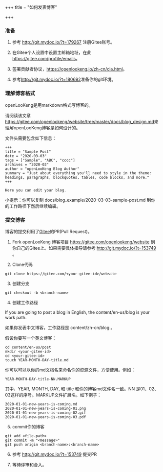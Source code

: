 +++
title = "如何发表博客"

+++


### 准备

1. 参考 <http://git.mydoc.io/?t=179267> 注册Gitee账号。

1. 在Gitee个人设置中设置主邮箱地址，在此<https://gitee.com/profile/emails>。

1. 签署贡献者协议，<https://openlookeng.io/zh-cn/cla.html>。

1. 参考<http://git.mydoc.io/?t=180692>准备你的git环境。

### 理解博客格式

openLooKeng是用markdown格式写博客的。

请阅读该文章<https://gitee.com/openlookeng/website/tree/master/docs/blog_design.md>来理解openLooKeng博客是如何设计的。

文件头需要包含如下信息：
```
+++
title = "Sample Post"
date = "2020-03-03"
tags = ["Sample", "ABC", "cccc"]
archives = "2020-03"
author = "openLooKeng Blog Author"
summary = "Just about everything you'll need to style in the theme: headings, paragraphs, blockquotes, tables, code blocks, and more."
+++

Here you can edit your blog. 
```

小提示：你可以复制 docs/blog_example/2020-03-03-sample-post.md 到你的工作路径下然后继续编辑。

### 提交博客

博客的提交利用了[Gitee](gitee.com)的PR(Pull Request)。

1. Fork openLooKeng 博客项目 <https://gitee.com/openlookeng/website> 到你自己的Gitee上。如果需要具体指导请参考 <http://git.mydoc.io/?t=153749> 。

2. Clone代码

```
git clone https://gitee.com/<your-gitee-id>/website
```

3. 创建分支

```
git checkout -b <branch-name>
```

4. 创建工作路径

If you are going to post a blog in English, the content/en-us/blog is your work path. 

如果你发表中文博客，工作路径是 content/zh-cn/blog 。

假设你要写一个英文博客：

```
cd content/en-us/post
mkdir <your-gitee-id>
cd <your-gitee-id>
touch YEAR-MONTH-DAY-title.md
```

你可以可以以你的md文档名来命名你的资源文件，方便使用。例如： 

```
YEAR-MONTH-DAY-title-NN.MARKUP
```


其中，YEAR, MONTH, DAY, 和 title 和你的博客md文件名一致。NN 是01、02、03这样的序号。MARKUP文件扩展名。如下例子：

```
2020-01-01-new-years-is-coming.md
2020-01-01-new-years-is-coming-01.png
2020-01-01-new-years-is-coming-02.gif
2020-01-01-new-years-is-coming-03.pdf
```

5. commit你的博客

```
git add <file-path>
git commit -m "<message>"
git push origin <branch-name>:<branch-name>
```

6. 参考 <http://git.mydoc.io/?t=153749> 提交PR

7. 等待评审和合入。
